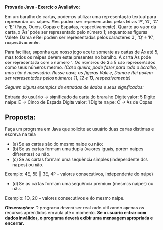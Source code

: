 **Prova de Java - Exercício Avaliativo:**

Em um baralho de cartas, podemos utilizar uma representação textual para representar os naipes. Eles podem ser representados pelas letras ‘P’, ‘O’, ‘C’ e ‘E’ (Paus, Ouros, Copas e Espadas, respectivamente). Quanto ao valor da carta, o ‘Ás’ pode ser representado pelo número 1; enquanto as figuras Valete,
Dama e Rei podem ser representados pelos caracteres ‘J’, ‘Q’ e ‘K’, respectivamente.

Para facilitar, suponha que nosso jogo aceite somente as cartas de Ás até 5, mas todos os naipes devem
estar presentes no baralho. A carta Ás pode ser representada com o número 1. Os números de 2 a 5 são
representados como seus números mesmo.
*(Caso queira, pode fazer para todo o baralho, mas não é necessário. Nesse caso, as figuras Valete, Dama e Rei podem ser representados pelos números 11, 12 e 13, respectivamente)*


*Seguem alguns exemplos de entradas de dados e seus significados:*

Entrada do usuário -> significado da carta do braralho
Digite valor: 5 Digite naipe: E -> Cinco de Espada
Digite valor: 1 Digite naipe: C -> Ás de Copas

## **Proposta:**

Faça um programa em Java que solicite ao usuário duas cartas distintas e escreva na tela:

* (a) Se as cartas são do mesmo naipe ou não;
* (b) Se as cartas formam uma dupla (valores iguais, porém naipes diferentes) ou não.
* (c) Se as cartas formam uma sequência simples (independente dos naipes) ou não.

Exemplo: 4E, 5E || 3E, 4P – valores consecutivos, independente do naipe)
* (d) Se as cartas formam uma sequência premium (mesmos naipes) ou não.

Exemplo: 1O, 2O – valores consecutivos e do mesmo naipe. 

**Observações:**
O programa deverá ser realizado utilizando apenas os recursos aprendidos em aula até o momento.
**Se o usuário entrar com dados inválidos, o programa deverá exibir uma mensagem apropriada e encerrar.**